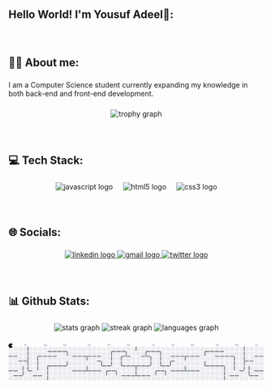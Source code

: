 <br clear="both">

<h2 align="left">Hello World! I'm Yousuf Adeel👋:</h2>

###

<br clear="both">

<h2 align="left">👨‍💻 About me:</h2>

###

<p align="left">I am a Computer Science student currently expanding my knowledge in both back-end and front-end development.</p>

###

<div align="center">
  <img src="https://github-profile-trophy.vercel.app?username=YousufAdeel&theme=dracula&column=-1&row=1&margin-w=8&margin-h=8&no-bg=false&no-frame=false&order=4" height="150" alt="trophy graph"  />
</div>

###

<br clear="both">

<h2 align="left">💻 Tech Stack:</h2>

###

<div align="center">
  <img src="https://cdn.simpleicons.org/javascript/F7DF1E" height="60" alt="javascript logo"  />
  <img width="12" />
  <img src="https://cdn.jsdelivr.net/gh/devicons/devicon/icons/html5/html5-original.svg" height="60" alt="html5 logo"  />
  <img width="12" />
  <img src="https://cdn.jsdelivr.net/gh/devicons/devicon/icons/css3/css3-original.svg" height="60" alt="css3 logo"  />
</div>

###

<br clear="both">

<h2 align="left">🌐 Socials:</h2>

###

<div align="center">
  <a href="https://linkedin.com/in/YousufAdeel" target="_blank">
    <img src="https://img.shields.io/static/v1?message=LinkedIn&logo=linkedin&label=&color=0077B5&logoColor=white&labelColor=&style=for-the-badge" height="25" alt="linkedin logo"  />
  </a>
  <a href="yousufadeeledu@gmail.com" target="_blank">
    <img src="https://img.shields.io/static/v1?message=Gmail&logo=gmail&label=&color=D14836&logoColor=white&labelColor=&style=for-the-badge" height="25" alt="gmail logo"  />
  </a>
  <a href="https://x.com/Tekkers1x" target="_blank">
    <img src="https://img.shields.io/static/v1?message=Twitter&logo=twitter&label=&color=1DA1F2&logoColor=white&labelColor=&style=for-the-badge" height="25" alt="twitter logo"  />
  </a>
</div>

###

<br clear="both">

<h2 align="left">📊 Github Stats:</h2>

###

<div align="center">
  <img src="https://github-readme-stats.vercel.app/api?username=YousufAdeel&hide_title=false&hide_rank=false&show_icons=true&include_all_commits=true&count_private=true&disable_animations=false&theme=dark&locale=en&hide_border=false&order=1" height="150" alt="stats graph"  />
  <img src="https://streak-stats.demolab.com?user=YousufAdeel&locale=en&mode=daily&theme=dark&hide_border=false&border_radius=5&order=3" height="150" alt="streak graph"  />
  <img src="https://github-readme-stats.vercel.app/api/top-langs?username=YousufAdeel&locale=en&hide_title=false&layout=compact&card_width=320&langs_count=5&theme=dark&hide_border=false&order=2" height="150" alt="languages graph"  />
</div>

###

<picture>
  <source media="(prefers-color-scheme: dark)" srcset="https://raw.githubusercontent.com/YousufAdeel/YousufAdeel/output/pacman-contribution-graph-dark.svg">
  <source media="(prefers-color-scheme: light)" srcset="https://raw.githubusercontent.com/YousufAdeel/YousufAdeel/output/pacman-contribution-graph.svg">
  <img alt="pacman contribution graph" src="https://raw.githubusercontent.com/YousufAdeel/YousufAdeel/output/pacman-contribution-graph.svg">
</picture>

###
